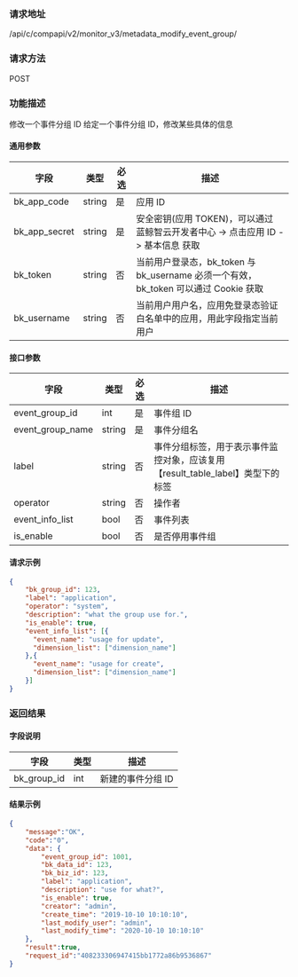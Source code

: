 
### 请求地址

/api/c/compapi/v2/monitor_v3/metadata_modify_event_group/



### 请求方法

POST


### 功能描述

修改一个事件分组 ID
给定一个事件分组 ID，修改某些具体的信息



#### 通用参数

| 字段 | 类型 | 必选 |  描述 |
|-----------|------------|--------|------------|
| bk_app_code  |  string    | 是 | 应用 ID     |
| bk_app_secret|  string    | 是 | 安全密钥(应用 TOKEN)，可以通过 蓝鲸智云开发者中心 -&gt; 点击应用 ID -&gt; 基本信息 获取 |
| bk_token     |  string    | 否 | 当前用户登录态，bk_token 与 bk_username 必须一个有效，bk_token 可以通过 Cookie 获取 |
| bk_username  |  string    | 否 | 当前用户用户名，应用免登录态验证白名单中的应用，用此字段指定当前用户 |

#### 接口参数

| 字段           | 类型   | 必选 | 描述        |
| -------------- | ------ | ---- | ----------- |
| event_group_id  | int | 是   | 事件组 ID |
| event_group_name | string | 是 | 事件分组名 | 
| label | string | 否 | 事件分组标签，用于表示事件监控对象，应该复用【result_table_label】类型下的标签 |
| operator | string | 否 | 操作者 |
| event_info_list | bool | 否 | 事件列表 |
| is_enable | bool | 否 | 是否停用事件组 |

#### 请求示例

```json
{
	"bk_group_id": 123,
	"label": "application",
	"operator": "system",
	"description": "what the group use for.",
	"is_enable": true,
	"event_info_list": [{
	  "event_name": "usage for update",
	  "dimension_list": ["dimension_name"]
    },{
	  "event_name": "usage for create",
	  "dimension_list": ["dimension_name"]
	}]
}
```

### 返回结果

#### 字段说明

| 字段                | 类型   | 描述     |
| ------------------- | ------ | -------- |
| bk\_group_id | int | 新建的事件分组 ID  |


#### 结果示例

```json
{
    "message":"OK",
    "code":"0",
    "data": {
    	"event_group_id": 1001,
    	"bk_data_id": 123,
    	"bk_biz_id": 123,
    	"label": "application",
    	"description": "use for what?",
    	"is_enable": true,
    	"creator": "admin",
    	"create_time": "2019-10-10 10:10:10",
    	"last_modify_user": "admin",
    	"last_modify_time": "2020-10-10 10:10:10"
    },
    "result":true,
    "request_id":"408233306947415bb1772a86b9536867"
}
```